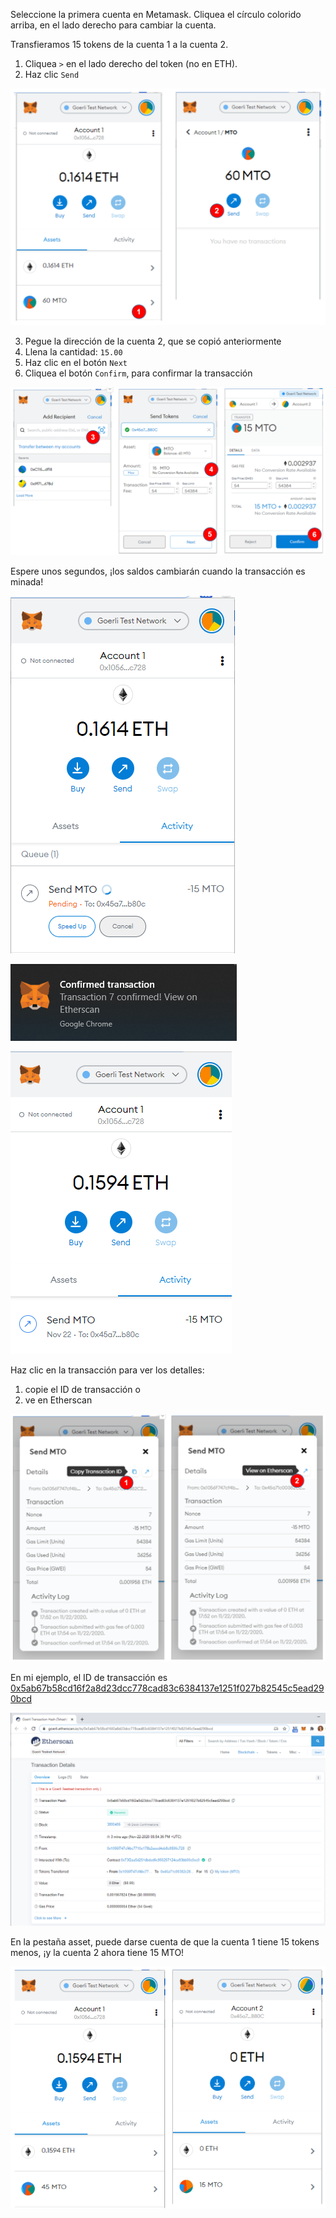
Seleccione la primera cuenta en Metamask.
Cliquea el círculo colorido arriba, en el lado derecho para cambiar la cuenta.

Transfieramos 15 tokens de la cuenta 1 a la cuenta 2.

1. Cliquea `>` en el lado derecho del token (no en ETH).
2. Haz clic `Send`

![Metamask send token button](../../images/wallets/image-08.png)

3. Pegue la dirección de la cuenta 2, que se copió anteriormente
4. Llena la cantidad: `15.00`
5. Haz clic en el botón `Next`
6. Cliquea el botón `Confirm`, para confirmar la transacción

![Metamask send token](../../images/wallets/image-09.png)

Espere unos segundos, ¡los saldos cambiarán cuando la transacción es minada!

![Metamask wait transaction](../../images/wallets/image-10.png)

![Metamask confirmed transaction](../../images/wallets/image-11.png)

![Metamask activity transaction](../../images/wallets/image-12.png)

Haz clic en la transacción para ver los detalles:

1. copie el ID de transacción
o
2. ve en Etherscan

![Metamask](../../images/wallets/image-13.png)

En mi ejemplo, el ID de transacción es [0x5ab67b58cd16f2a8d23dcc778cad83c6384137e1251f027b82545c5ead290bcd](https://goerli.etherscan.io/tx/0x5ab67b58cd16f2a8d23dcc778cad83c6384137e1251f027b82545c5ead290bcd)

![Goerli etherscan transaction](../../images/wallets/image-14.png)

En la pestaña asset, puede darse cuenta de que la cuenta 1 tiene 15 tokens menos,
¡y la cuenta 2 ahora tiene 15 MTO!

![Balances after transfer](../../images/wallets/image-15.png)

